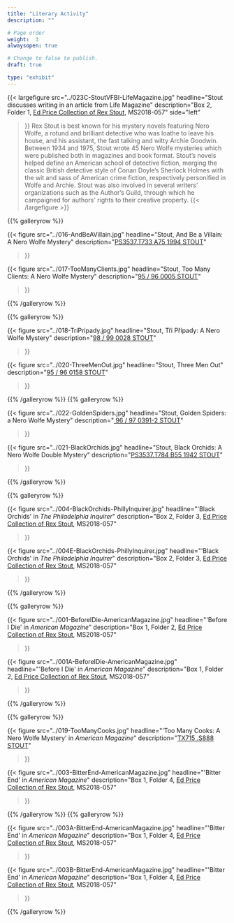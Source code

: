 ```yaml
---
title: "Literary Activity"
description: ""

# Page order
weight:  3
alwaysopen: true

# Change to false to publish.
draft: true

type: "exhibit"
---
```

{{< largefigure src="../023C-StoutVFBI-LifeMagazine.jpg"
          headline="Stout discusses writing in an article from Life Magazine"
          description="Box 2, Folder 1, [Ed Price Collection of Rex Stout](https://bc-primo.hosted.exlibrisgroup.com/permalink/f/l6ucgu/ALMA-BC21495631010001021), MS2018-057"
          side="left"
>}}
Rex Stout is best known for his mystery novels featuring Nero Wolfe, a rotund and brilliant detective who was loathe to leave his house, and his assistant, the fast talking and witty Archie Goodwin. Between 1934 and 1975, Stout wrote 45 Nero Wolfe mysteries which were published both in magazines and book format. Stout’s novels helped define an American school of detective fiction, merging the classic British detective style of Conan Doyle’s Sherlock Holmes with the wit and sass of American crime fiction, respectively personified in Wolfe and Archie. Stout was also involved in several writers’ organizations such as the Author’s Guild, through which he campaigned for authors' rights to their creative property.
{{< /largefigure >}}

{{% galleryrow %}}

{{< figure src="../016-AndBeAVillain.jpg"
           headline="Stout, And Be a Villain: A Nero Wolfe Mystery"
           description="[PS3537.T733 A75 1994 STOUT](https://bc-primo.hosted.exlibrisgroup.com/permalink/f/l6ucgu/ALMA-BC21329691150001021)"
>}}

{{< figure src="../017-TooManyClients.jpg"
           headline="Stout, Too Many Clients: A Nero Wolfe Mystery"
           description="[95 / 96 0005 STOUT](https://bc-primo.hosted.exlibrisgroup.com/permalink/f/l6ucgu/ALMA-BC21367671230001021)"
>}}

{{% /galleryrow %}}

{{% galleryrow %}}

{{< figure src="../018-TriPripady.jpg"
           headline="Stout, Tři Případy: A Nero Wolfe Mystery"
           description="[98 / 99 0028 STOUT](https://bc-primo.hosted.exlibrisgroup.com/permalink/f/l6ucgu/ALMA-BC21376859830001021)"
>}}

{{< figure src="../020-ThreeMenOut.jpg"
           headline="Stout, Three Men Out"
           description="[95 / 96 0158 STOUT](https://bc-primo.hosted.exlibrisgroup.com/permalink/f/l6ucgu/ALMA-BC21367670180001021)"
>}}

{{% /galleryrow %}}
{{% galleryrow %}}

{{< figure src="../022-GoldenSpiders.jpg"
           headline="Stout, Golden Spiders: a Nero Wolfe Mystery"
           description="[ 96 / 97 0391-2 STOUT](https://bc-primo.hosted.exlibrisgroup.com/permalink/f/l6ucgu/ALMA-BC21376823090001021)"
>}}

{{< figure src="../021-BlackOrchids.jpg"
           headline="Stout, Black Orchids: A Nero Wolfe Double Mystery"
           description="[PS3537.T784 B55 1942 STOUT](https://bc-primo.hosted.exlibrisgroup.com/permalink/f/l6ucgu/ALMA-BC21320805030001021)"
>}}


{{% /galleryrow %}}

{{% galleryrow %}}

{{< figure src="../004-BlackOrchids-PhillyInquirer.jpg"
           headline="'Black Orchids' in _The Philadelphia Inquirer_"
           description="Box 2, Folder 3, [Ed Price Collection of Rex Stout](https://bc-primo.hosted.exlibrisgroup.com/permalink/f/l6ucgu/ALMA-BC21495631010001021), MS2018-057"
>}}

{{< figure src="../004E-BlackOrchids-PhillyInquirer.jpg"
            headline="'Black Orchids' in _The Philadelphia Inquirer_"
            description="Box 2, Folder 3, [Ed Price Collection of Rex Stout](https://bc-primo.hosted.exlibrisgroup.com/permalink/f/l6ucgu/ALMA-BC21495631010001021), MS2018-057"
>}}

{{% /galleryrow %}}

{{% galleryrow %}}

{{< figure src="../001-BeforeIDie-AmericanMagazine.jpg"
           headline="'Before I Die' in _American Magazine_"
           description="Box 1, Folder 2, [Ed Price Collection of Rex Stout](https://bc-primo.hosted.exlibrisgroup.com/permalink/f/l6ucgu/ALMA-BC21495631010001021), MS2018-057"
>}}

{{< figure src="../001A-BeforeIDie-AmericanMagazine.jpg"
            headline="'Before I Die' in _American Magazine_"
            description="Box 1, Folder 2, [Ed Price Collection of Rex Stout](https://bc-primo.hosted.exlibrisgroup.com/permalink/f/l6ucgu/ALMA-BC21495631010001021), MS2018-057"
>}}

{{% /galleryrow %}}

{{% galleryrow %}}

{{< figure src="../019-TooManyCooks.jpg"
           headline="'Too Many Cooks: A Nero Wolfe Mystery' in _American Magazine_"
           description="[TX715 .S888 STOUT](https://bc-primo.hosted.exlibrisgroup.com/permalink/f/l6ucgu/ALMA-BC21491431740001021)"
>}}

{{< figure src="../003-BitterEnd-AmericanMagazine.jpg"
           headline="'Bitter End' in _American Magazine_"
           description="Box 1, Folder 4, [Ed Price Collection of Rex Stout](https://bc-primo.hosted.exlibrisgroup.com/permalink/f/l6ucgu/ALMA-BC21495631010001021), MS2018-057"
>}}

{{% /galleryrow %}}
{{% galleryrow %}}


{{< figure src="../003A-BitterEnd-AmericanMagazine.jpg"
            headline="'Bitter End' in _American Magazine_"
            description="Box 1, Folder 4, [Ed Price Collection of Rex Stout](https://bc-primo.hosted.exlibrisgroup.com/permalink/f/l6ucgu/ALMA-BC21495631010001021), MS2018-057"
>}}

{{< figure src="../003B-BitterEnd-AmericanMagazine.jpg"
          headline="'Bitter End' in _American Magazine_"
          description="Box 1, Folder 4, [Ed Price Collection of Rex Stout](https://bc-primo.hosted.exlibrisgroup.com/permalink/f/l6ucgu/ALMA-BC21495631010001021), MS2018-057"
>}}

{{% /galleryrow %}}

